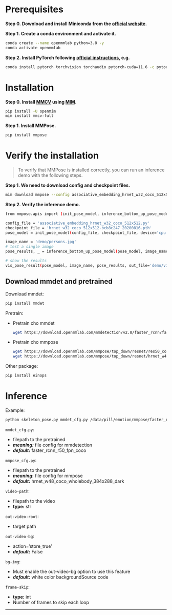 # **Prerequisites**

**Step 0. Download and install Miniconda from the [official website](https://docs.conda.io/en/latest/miniconda.html).**

**Step 1. Create a conda environment and activate it.**

```bash
conda create --name openmmlab python=3.8 -y
conda activate openmmlab
```

**Step 2. Install PyTorch following [official instructions](https://pytorch.org/get-started/locally/), e.g.**

```bash
conda install pytorch torchvision torchaudio pytorch-cuda=11.6 -c pytorch -c nvidia
```

# Installation

**Step 0. Install [MMCV](https://github.com/open-mmlab/mmcv) using [MIM](https://github.com/open-mmlab/mim).**

```bash
pip install -U openmim
mim install mmcv-full
```

**Step 1. Install MMPose.**

```bash
pip install mmpose
```

# Verify the installation

> To verify that MMPose is installed correctly, you can run an inference demo with the following steps.
> 

**Step 1. We need to download config and checkpoint files.**

```bash
mim download mmpose --config associative_embedding_hrnet_w32_coco_512x512  --dest .
```

**Step 2. Verify the inference demo.**

```bash
from mmpose.apis import (init_pose_model, inference_bottom_up_pose_model, vis_pose_result)

config_file = 'associative_embedding_hrnet_w32_coco_512x512.py'
checkpoint_file = 'hrnet_w32_coco_512x512-bcb8c247_20200816.pth'
pose_model = init_pose_model(config_file, checkpoint_file, device='cpu')  # or device='cuda:0'

image_name = 'demo/persons.jpg'
# test a single image
pose_results, _ = inference_bottom_up_pose_model(pose_model, image_name)

# show the results
vis_pose_result(pose_model, image_name, pose_results, out_file='demo/vis_persons.jpg')
```

## Download mmdet and pretrained

Download mmdet:

```bash
pip install mmdet
```

Pretrain:

- Pretrain cho  mmdet
    
    ```bash
    wget https://download.openmmlab.com/mmdetection/v2.0/faster_rcnn/faster_rcnn_r50_fpn_1x_coco/faster_rcnn_r50_fpn_1x_coco_20200130-047c8118.pth
    ```
    
- Pretrain cho mmpose
    
    ```bash
    wget https://download.openmmlab.com/mmpose/top_down/resnet/res50_coco_256x192-ec54d7f3_20200709.pth
    wget https://download.openmmlab.com/mmpose/top_down/resnet/hrnet_w48_coco_wholebody_384x288_dark-f5726563_20200918.pth
    ```
    

Other package:

```bash
pip install einops
```

# Inference

Example:

```bash
python skeleton_pose.py mmdet_cfg.py /data/pill/emotion/mmpose/faster_rcnn_r50_fpn_1x_coco_20200130-047c8118.pth mmpose_cfg.py /data/pill/emotion/mmpose/hrnet_w48_coco_wholebody_384x288_dark-f5726563_20200918.pth  --video-path /data/baby/Workspace/tungch/dnp/00_poc/data/output.mp4 --out-video-root vis_results/o --out-video-bg
```

`mmdet_cfg.py`:

- filepath to the pretrained
- ***meaning:*** file config for mmdetection
- ***default:*** faster_rcnn_r50_fpn_coco

`mmpose_cfg.py`:

- filepath to the pretrained
- ***meaning*:** file config for mmpose
- ***default:*** hrnet_w48_coco_wholebody_384x288_dark

`video-path`: 

- filepath to the video
- **type:** str

`out-video-root`:

- target path

`out-video-bg`:

- action=’store_true’
- ***default:*** False

`bg-img`:

- Must enable the out-video-bg option to use this feature
- ***default:*** white color backgroundSource code

`frame-skip`:
- **type:** int
- Number of frames to skip each loop

---
